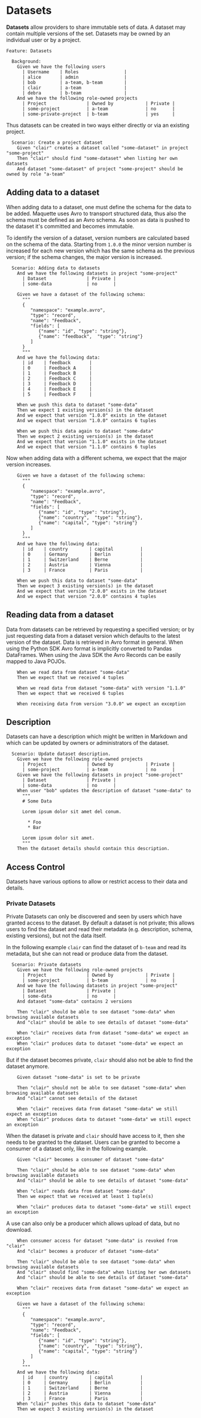 # Datasets

**Datasets** allow providers to share immutable sets of data. A dataset may contain multiple versions of the set. Datasets may be owned by an individual user or by a project.

```gherkin
Feature: Datasets

  Background: 
    Given we have the following users
      | Username    | Roles                 |
      | alice       | admin                 |
      | bob         | a-team, b-team        |
      | clair       | a-team                |
      | debra       | b-team                |
    And we have the following role-owned projects
      | Project               | Owned by            | Private |
      | some-project          | a-team              | no      |
      | some-private-project  | b-team              | yes     |
```

Thus datasets can be created in two ways either directly or via an existing project.

```gherkin
  Scenario: Create a project dataset
    Given "clair" creates a dataset called "some-dataset" in project "some-project"
    Then "clair" should find "some-dataset" when listing her own datasets
    And dataset "some-dataset" of project "some-project" should be owned by role "a-team"
```

## Adding data to a dataset

When adding data to a dataset, one must define the schema for the data to be added. Maquette uses Avro to transport structured data, thus also the schema must be defined as an Avro schema. As soon as data is pushed to the dataset it's committed and becomes immutable. 

To identify the version of a dataset, version numbers are calculated based on the schema of the data. Starting from `1.0.0` the minor version number is increased for each new version which has the same schema as the previous version; if the schema changes, the major version is increased.

```gherkin
  Scenario: Adding data to datasets
    And we have the following datasets in project "some-project"
      | Dataset               | Private |
      | some-data             | no      |
    
    Given we have a dataset of the following schema:
      """
      {
         "namespace": "example.avro",
         "type": "record",
         "name": "Feedback",
         "fields": [
            {"name": "id", "type": "string"},
            {"name": "feedback",  "type": "string"}
         ] 
      }
      """
    And we have the following data:
      | id    | feedback       |
      | 0     | Feedback A     |
      | 1     | Feedback B     |
      | 2     | Feedback C     |
      | 3     | Feedback D     |
      | 4     | Feedback E     |
      | 5     | Feedback F     |
    
    When we push this data to dataset "some-data"
    Then we expect 1 existing version(s) in the dataset
    And we expect that version "1.0.0" exists in the dataset
    And we expect that version "1.0.0" contains 6 tuples
    
    When we push this data again to dataset "some-data"
    Then we expect 2 existing version(s) in the dataset
    And we expect that version "1.1.0" exists in the dataset
    And we expect that version "1.1.0" contains 6 tuples
```

Now when adding data with a different schema, we expect that the major version increases.

```gherkin
    Given we have a dataset of the following schema:
      """
      {
         "namespace": "example.avro",
         "type": "record",
         "name": "Feedback",
         "fields": [
            {"name": "id", "type": "string"},
            {"name": "country",  "type": "string"},
            {"name": "capital", "type": "string"}
         ] 
      }
      """
    And we have the following data:
      | id    | country        | capital          |
      | 0     | Germany        | Berlin           |
      | 1     | Switzerland    | Berne            |
      | 2     | Austria        | Vienna           |
      | 3     | France         | Paris            |
      
    When we push this data to dataset "some-data"
    Then we expect 3 existing version(s) in the dataset
    And we expect that version "2.0.0" exists in the dataset
    And we expect that version "2.0.0" contains 4 tuples
```

## Reading data from a dataset

Data from datasets can be retrieved by requesting a specified version; or by just requesting data from a dataset version which defaults to the latest version of the dataset. Data is retrieved in Avro format in general. When using the Python SDK Avro format is implicitly converted to Pandas DataFrames. When using the Java SDK the Avro Records can be easily mapped to Java POJOs.

```gherkin
    When we read data from dataset "some-data"
    Then we expect that we received 4 tuples
    
    When we read data from dataset "some-data" with version "1.1.0"
    Then we expect that we received 6 tuples
    
    When receiving data from version "3.0.0" we expect an exception
```

## Description

Datasets can have a description which might be written in Markdown and which can be updated by owners or administrators of the dataset.

```gherkin
  Scenario: Update dataset description.
    Given we have the following role-owned projects
      | Project               | Owned by            | Private |
      | some-project          | a-team              | no      |
    Given we have the following datasets in project "some-project"
      | Dataset               | Private |
      | some-data             | no      |
    When user "bob" updates the description of dataset "some-data" to
      """
      # Some Data
      
      Lorem ipsum dolor sit amet del conum.
      
        * Foo
        * Bar
        
      Lorem ipsum dolor sit amet.
      """
    Then the dataset details should contain this description.
```

## Access Control

Datasets have various options to allow or restrict access to their data and details.

### Private Datasets

Private Datasets can only be discovered and seen by users which have granted access to the dataset. By default a dataset is not private; this allows users to find the dataset and read their metadata (e.g. description, schema, existing versions), but not the data itself.

In the following example `clair` can find the dataset of `b-team` and read its metadata, but she can not read or produce data from the dataset.

```gherkin
  Scenario: Private datasets
    Given we have the following role-owned projects
      | Project               | Owned by            | Private |
      | some-project          | b-team              | no      |
    And we have the following datasets in project "some-project"
      | Dataset               | Private |
      | some-data             | no      |
    And dataset "some-data" contains 2 versions
      
    Then "clair" should be able to see dataset "some-data" when browsing available datasets
    And "clair" should be able to see details of dataset "some-data"
    
    When "clair" receives data from dataset "some-data" we expect an exception
    When "clair" produces data to dataset "some-data" we expect an exception
```

But if the dataset becomes private, `clair` should also not be able to find the dataset anymore.

```gherkin
    Given dataset "some-data" is set to be private
    
    Then "clair" should not be able to see dataset "some-data" when browsing available datasets
    And "clair" cannot see details of the dataset
    
    When "clair" receives data from dataset "some-data" we still expect an exception
    When "clair" produces data to dataset "some-data" we still expect an exception
```

When the dataset is private and `clair` should have access to it, then she needs to be granted to the dataset. Users can be granted
to become a consumer of a dataset only, like in the following example.

```gherkin
    Given "clair" becomes a consumer of dataset "some-data"
    
    Then "clair" should be able to see dataset "some-data" when browsing available datasets
    And "clair" should be able to see details of dataset "some-data"
    
    When "clair" reads data from dataset "some-data"
    Then we expect that we received at least 1 tuple(s)
    
    When "clair" produces data to dataset "some-data" we still expect an exception
```

A use can also only be a producer which allows upload of data, but no download.

```gherkin
    When consumer access for dataset "some-data" is revoked from "clair"
    And "clair" becomes a producer of dataset "some-data"
    
    Then "clair" should be able to see dataset "some-data" when browsing available datasets
    And "clair" should find "some-data" when listing her own datasets
    And "clair" should be able to see details of dataset "some-data"
    
    When "clair" receives data from dataset "some-data" we expect an exception
    
    Given we have a dataset of the following schema:
      """
      {
         "namespace": "example.avro",
         "type": "record",
         "name": "Feedback",
         "fields": [
            {"name": "id", "type": "string"},
            {"name": "country",  "type": "string"},
            {"name": "capital", "type": "string"}
         ] 
      }
      """
    And we have the following data:
      | id    | country        | capital          |
      | 0     | Germany        | Berlin           |
      | 1     | Switzerland    | Berne            |
      | 2     | Austria        | Vienna           |
      | 3     | France         | Paris            |
    When "clair" pushes this data to dataset "some-data"
    Then we expect 3 existing version(s) in the dataset
```